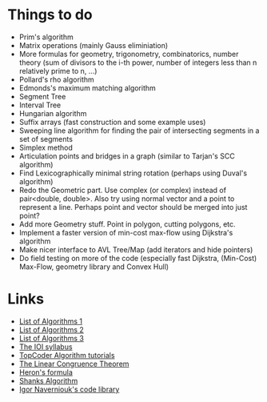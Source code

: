 Things to do
============

* Prim's algorithm
* Matrix operations (mainly Gauss eliminiation)
* More formulas for geometry, trigonometry, сombinatorics, number theory (sum of divisors to the i-th power, number of integers less than n relatively prime to n, ...)
* Pollard's rho algorithm
* Edmonds's maximum matching algorithm
* Segment Tree
* Interval Tree
* Hungarian algorithm
* Suffix arrays (fast construction and some example uses)
* Sweeping line algorithm for finding the pair of intersecting segments in a set of segments
* Simplex method
* Articulation points and bridges in a graph (similar to Tarjan's SCC algorithm)
* Find Lexicographically minimal string rotation (perhaps using Duval's algorithm)
* Redo the Geometric part. Use complex<double> (or complex<T>) instead of pair<double, double>. Also try using normal vector and a point to represent a line. Perhaps point and vector should be merged into just point?
* Add more Geometry stuff. Point in polygon, cutting polygons, etc.
* Implement a faster version of min-cost max-flow using Dijkstra's algorithm
* Make nicer interface to AVL Tree/Map (add iterators and hide pointers)
* Do field testing on more of the code (especially fast Dijkstra, (Min-Cost) Max-Flow, geometry library and Convex Hull)

Links
=====

* [List of Algorithms 1](http://translate.google.com/translate?prev=hp&hl=en&js=y&u=http%3A%2F%2Finfoarena.ro%2Ftraining-path&sl=ro&tl=en&history_state0=)
* [List of Algorithms 2](http://translate.googleusercontent.com/translate_c?depth=1&hl=en&prev=hp&rurl=translate.google.com&sl=ro&tl=en&twu=1&u=http://www.scribd.com/doc/58361421/Programming-Camp-Syllabus&usg=ALkJrhhoVa_NFY8wuM547awYV-fnA3Pi8w)
* [List of Algorithms 3](http://translate.google.com/translate?sl=auto&tl=en&js=n&prev=_t&hl=en&ie=UTF-8&eotf=1&u=http%3A%2F%2Fe-maxx.ru%2Falgo%2F&act=url)
* [The IOI syllabus](http://people.ksp.sk/~misof//ioi-syllabus/)
* [TopCoder Algorithm tutorials](http://community.topcoder.com/tc?module=Static&d1=tutorials&d2=lineSweep)
* [The Linear Congruence Theorem](http://en.wikipedia.org/wiki/Linear_congruence_theorem)
* [Heron's formula](http://en.wikipedia.org/wiki/Heron's_formula)
* [Shanks Algorithm](http://en.wikipedia.org/wiki/Tonelli%E2%80%93Shanks_algorithm)
* [Igor Naverniouk's code library](http://shygypsy.com/tools/)

